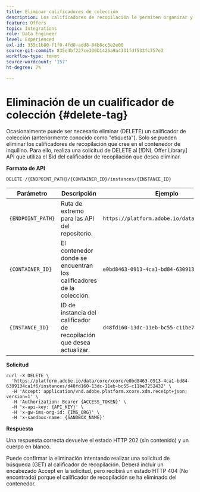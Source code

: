 ```yaml
---
title: Eliminar calificadores de colección
description: Los calificadores de recopilación le permiten organizar y ordenar mejor sus ofertas.
feature: Offers
topic: Integrations
role: Data Engineer
level: Experienced
exl-id: 335c1b80-f1f0-4fd0-add8-84b8cc5e2e00
source-git-commit: 835e4bf227ce330b1426a9a4331fdf533fc757e3
workflow-type: tm+mt
source-wordcount: '157'
ht-degree: 7%

---
```


# Eliminación de un cualificador de colección {#delete-tag}

Ocasionalmente puede ser necesario eliminar (DELETE) un calificador de colección (anteriormente conocido como &quot;etiqueta&quot;). Solo se pueden eliminar los calificadores de recopilación que cree en el contenedor de inquilino. Para ello, realiza una solicitud de DELETE al [!DNL Offer Library] API que utiliza el $id del calificador de recopilación que desea eliminar.

**Formato de API**

```http
DELETE /{ENDPOINT_PATH}/{CONTAINER_ID}/instances/{INSTANCE_ID}
```

| Parámetro | Descripción | Ejemplo |
| --------- | ----------- | ------- |
| `{ENDPOINT_PATH}` | Ruta de extremo para las API del repositorio. | `https://platform.adobe.io/data/core/xcore/` |
| `{CONTAINER_ID}` | El contenedor donde se encuentran los calificadores de la colección. | `e0bd8463-0913-4ca1-bd84-6309134ca1f6` |
| `{INSTANCE_ID}` | ID de instancia del calificador de recopilación que desea actualizar. | `d48fd160-13dc-11eb-bc55-c11be7252432` |

**Solicitud**

```shell
curl -X DELETE \
  'https://platform.adobe.io/data/core/xcore/e0bd8463-0913-4ca1-bd84-6309134ca1f6/instances/d48fd160-13dc-11eb-bc55-c11be7252432' \
  -H 'Accept: application/vnd.adobe.platform.xcore.xdm.receipt+json; version=1' \
  -H 'Authorization: Bearer {ACCESS_TOKEN}' \
  -H 'x-api-key: {API_KEY}' \
  -H 'x-gw-ims-org-id: {IMS_ORG}' \
  -H 'x-sandbox-name: {SANDBOX_NAME}'
```

**Respuesta**

Una respuesta correcta devuelve el estado HTTP 202 (sin contenido) y un cuerpo en blanco.

Puede confirmar la eliminación intentando realizar una solicitud de búsqueda (GET) al calificador de recopilación. Deberá incluir un encabezado Accept en la solicitud, pero recibirá un estado HTTP 404 (No encontrado) porque el calificador de recopilación se ha eliminado del contenedor.
